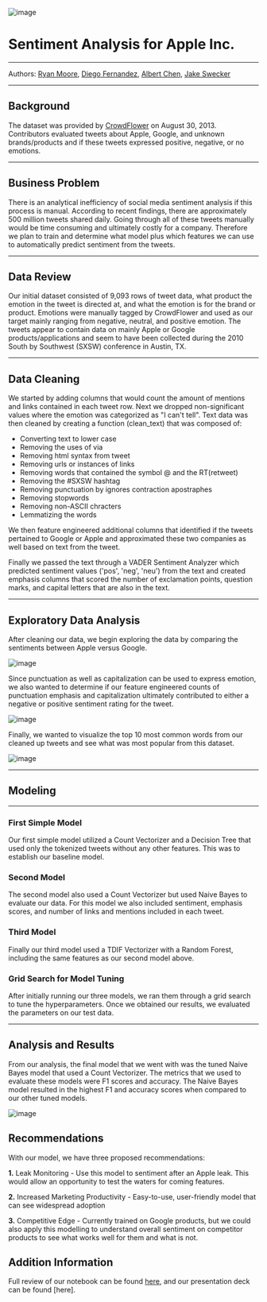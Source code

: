 ![image](https://github.com/jswec/Phase4/blob/main/plots_and_images/appletwitter.jpeg)

# Sentiment Analysis for Apple Inc.

---

Authors: [Ryan Moore](github.com/mooreaz92), [Diego Fernandez](github.com/dmf1998), [Albert Chen](github.com/albertcchen), [Jake Swecker](github.com/jswec)

---

## Background

The dataset was provided by [CrowdFlower](https://data.world/crowdflower/brands-and-product-emotions) on August 30, 2013. Contributors evaluated tweets about Apple, Google, and unknown brands/products and if these tweets expressed positive, negative, or no emotions.

---

## Business Problem

There is an analytical inefficiency of social media sentiment analysis if this process is manual. According to recent findings, there are approximately 500 million tweets shared daily. Going through all of these tweets manually would be time consuming and ultimately costly for a company. Therefore we plan to train and determine what model plus which features we can use to automatically predict sentiment from the tweets.

---

## Data Review

Our initial dataset consisted of 9,093 rows of tweet data, what product the emotion in the tweet is directed at, and what the emotion is for the brand or product. Emotions were manually tagged by CrowdFlower and used as our target mainly ranging from negative, neutral, and positive emotion. The tweets appear to contain data on mainly Apple or Google products/applications and seem to have been collected during the 2010 South by Southwest (SXSW) conference in Austin, TX.

---

## Data Cleaning

We started by adding columns that would count the amount of mentions and links contained in each tweet row. Next we dropped non-significant values where the emotion was categorized as "I can't tell". Text data was then cleaned by creating a function (clean_text) that was composed of:
- Converting text to lower case
- Removing the uses of via
- Removing html syntax from tweet
- Removing urls or instances of links
- Removing words that contained the symbol @ and the RT(retweet)
- Removing the #SXSW hashtag
- Removing punctuation by ignores contraction apostraphes
- Removing stopwords
- Removing non-ASCII chracters
- Lemmatizing the words

We then feature engineered additional columns that identified if the tweets pertained to Google or Apple and approximated these two companies as well based on text from the tweet.

Finally we passed the text through a VADER Sentiment Analyzer which predicted sentiment values ('pos', 'neg', 'neu') from the text and created emphasis columns that scored the number of exclamation points, question marks, and capital letters that are also in the text.

---

## Exploratory Data Analysis

After cleaning our data, we begin exploring the data by comparing the sentiments between Apple versus Google.

![image](https://github.com/jswec/Phase4/blob/main/plots_and_images/emotion_distribution_by_device.png)

Since punctuation as well as capitalization can be used to express emotion, we also wanted to determine if our feature engineered counts of punctuation emphasis and capitalization ultimately contributed to either a negative or positive sentiment rating for the tweet.

![image](https://github.com/jswec/Phase4/blob/main/plots_and_images/emotion_distribution_caps_and_punctuation.png)

Finally, we wanted to visualize the top 10 most common words from our cleaned up tweets and see what was most popular from this dataset.

![image](https://github.com/jswec/Phase4/blob/main/plots_and_images/top_10_most_common_words.png)

---

## Modeling

---

### First Simple Model

Our first simple model utilized a Count Vectorizer and a Decision Tree that used only the tokenized tweets without any other features. This was to establish our baseline model.

### Second Model

The second model also used a Count Vectorizer but used Naive Bayes to evaluate our data. For this model we also included sentiment, emphasis scores, and number of links and mentions included in each tweet.

### Third Model

Finally our third model used a TDIF Vectorizer with a Random Forest, including the same features as our second model above.

### Grid Search for Model Tuning

After initially running our three models, we ran them through a grid search to tune the hyperparameters. Once we obtained our results, we evaluated the parameters on our test data.

---

## Analysis and Results

From our analysis, the final model that we went with was the tuned Naive Bayes model that used a Count Vectorizer. The metrics that we used to evaluate these models were F1 scores and accuracy. The Naive Bayes model resulted in the highest F1 and accuracy scores when compared to our other tuned models.

![image](https://github.com/jswec/Phase4/blob/main/plots_and_images/f1_and_accuracy_scores.png)

## Recommendations

With our model, we have three proposed recommendations:

**1.** Leak Monitoring - Use this model to sentiment after an Apple leak. This would allow an opportunity to test the waters for coming features.

**2.** Increased Marketing Productivity - Easy-to-use, user-friendly model that can see widespread adoption

**3.** Competitive Edge - Currently trained on Google products, but we could also apply this modelling to understand overall sentiment on competitor products to see what works well for them and what is not.

## Addition Information

Full review of our notebook can be found [here](https://github.com/jswec/Phase4/blob/main/phase_4_final.ipynb), and our presentation deck can be found [here].

